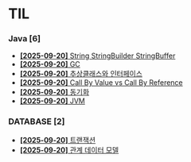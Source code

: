 # TIL
 
### Java [6]
- [**[2025-09-20]**  String StringBuilder StringBuffer](https://github.com/A-lass/TIL/blob/main/Java/String_StringBuilder_StringBuffer.md)
- [**[2025-09-20]**  GC](https://github.com/A-lass/TIL/blob/main/Java/GC.md)
- [**[2025-09-20]**  추상클래스와 인터페이스](https://github.com/A-lass/TIL/blob/main/Java/추상클래스와_인터페이스.md)
- [**[2025-09-20]**  Call By Value vs Call By Reference](https://github.com/A-lass/TIL/blob/main/Java/Call_By_Value_vs_Call_By_Reference.md)
- [**[2025-09-20]**  동기화](https://github.com/A-lass/TIL/blob/main/Java/동기화.md)
- [**[2025-09-20]**  JVM](https://github.com/A-lass/TIL/blob/main/Java/JVM.md)
### DATABASE [2]
- [**[2025-09-20]**  트랜잭션](https://github.com/A-lass/TIL/blob/main/DATABASE/트랜잭션.md)
- [**[2025-09-20]**  관계 데이터 모델](https://github.com/A-lass/TIL/blob/main/DATABASE/관계_데이터_모델.md)
